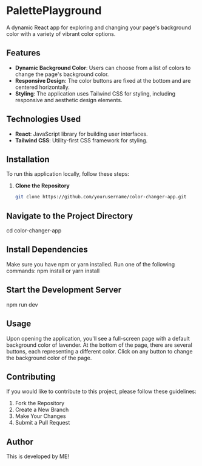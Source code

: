 # PalettePlayground
A dynamic React app for exploring and changing your page's background color with a variety of vibrant color options.
## Features

- **Dynamic Background Color**: Users can choose from a list of colors to change the page's background color.
- **Responsive Design**: The color buttons are fixed at the bottom and are centered horizontally.
- **Styling**: The application uses Tailwind CSS for styling, including responsive and aesthetic design elements.

## Technologies Used

- **React**: JavaScript library for building user interfaces.
- **Tailwind CSS**: Utility-first CSS framework for styling.

## Installation

To run this application locally, follow these steps:

1. **Clone the Repository**

   ```bash
   git clone https://github.com/yourusername/color-changer-app.git
## Navigate to the Project Directory

   cd color-changer-app
   
## Install Dependencies

   Make sure you have npm or yarn installed. Run one of the following commands: npm install or yarn install

## Start the Development Server

   npm run dev

## Usage

Upon opening the application, you'll see a full-screen page with a default background color of lavender. At the bottom of the page, there are several buttons, each representing a different color. Click on any button to change the background color of the page.

## Contributing
If you would like to contribute to this project, please follow these guidelines:

1. Fork the Repository
2. Create a New Branch
3. Make Your Changes
4. Submit a Pull Request

## Author 
This is developed by ME!
